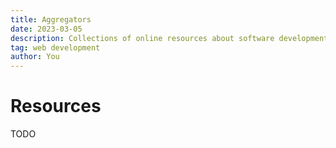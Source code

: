 ```yaml
---
title: Aggregators
date: 2023-03-05
description: Collections of online resources about software development
tag: web development
author: You
---
```


# Resources

TODO
